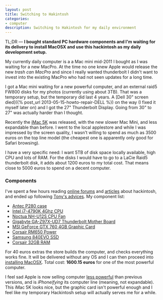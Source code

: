 ```yaml
---
layout: post
title: Switching to Hakintosh
categories:
- computer
description: Switching to Hakintosh for my daily environment
---
```


TL;DR — **I bought standard PC hardware components and I'm waiting for its
delivery to install MacOSX and use this hackintosh as my daily development
setup.**

My currently daily computer is a a Mac mini mid-2011 I bought as I was waiting
for a new MacPro. At the time no one knew Apple would release the new *trash can
MacPro* and since I really wanted thunderbolt I didn't want to invest into the
existing MacPro who had not seen updates for a long time.

I got a Mac mini waiting for a new powerful computer, and an external raid5
FW800 disks for my photos (currently using about 3TB). That was a temporary
setup, but the temporary did last 4 years. A [Dell 30" screen died]({% post_url 2013-05-15-howto-repair-DELL %}) on the way (I fixed it myself later on) and I
got the 27" Thunderbolt Display. Going from 30" to 27" was actually harder than
I thought.

Recently the [iMac 5K](http://www.apple.com/imac-with-retina/) was released,
with the new slower Mac Mini, and less expandable than before. I went to the
local applestore and while I was impressed by the screen quality, I wasn't
willing to spend as much as 3500 euros on the top line model (the cheapest one
is apparently only good for Safari browsing).

I have a very specific need: I want 5TB of disk space locally available, high
CPU and lots of RAM. For the disks I would have to go to a LaCie Raid5
thunderbolt disk, it adds about 1200 euros to my total cost. That means close
to 5000 euros to spend on a decent computer.

### Components

I've spent a few hours reading [online
forums](http://www.insanelymac.com/forum/topic/275011-mac-pro-mod-finished/)
and [articles](http://www.cultofmac.com/274210/hackintosh/) about hackintosh,
and ended up following [Tony's
advices](http://www.tonymacx86.com/446-building-customac-buyer-s-guide-october-2014.html).
My component list:

- [Antec P280 case](http://www.materiel.net/boitier-pc/antec-p280-73585.html)
- [Intel i7-4790K 4Ghz CPU](http://www.materiel.net/processeur-socket-1150/intel-core-i7-4790k-104741.html)
- [Noctua NH-U12S CPU Fan](http://www.materiel.net/radiateur-pour-processeur/noctua-nh-u12s-90711.html)
- [Gigabyte GA-Z97X-UD7 Thunderbolt Mother Board](http://www.materiel.net/carte-mere-socket-1150/gigabyte-ga-z97x-ud7-th-108969.html)
- [MSI GeForce GTX 760 4GB Graphic Card](http://www.materiel.net/carte-graphique/msi-geforce-gtx-760-oc-4-go-n760-tf-4gd5-oc-95440.html)
- [Corsair RM650 Power](http://www.materiel.net/alimentation-pc/corsair-rm650-modulaire-650w-95665.html)
- [Samsung 840EVO SSD](http://www.materiel.net/ssd/samsung-serie-840-evo-250-go-94317.html)
- [Corsair 32GB RAM](http://www.materiel.net/barrette-memoire-pour-pc/corsair-vengeance-4-x-8-go-ddr3-pc12800-cas-10-73590.html)

For 40 euros extras the store builds the computer, and checks everything
works fine. It will be delivered without any OS and I can then proceed into
[installing
MacOSX](http://www.tonymacx86.com/445-unibeast-install-os-x-yosemite-any-supported-intel-based-pc.html).
Total cost: **1600.15 euros** for one of the most powerful computer.

I feel sad Apple is now selling computer [less
powerful](http://www.imore.com/seven-things-you-need-know-about-new-mac-mini)
than previous versions, and is *iPhoneifying* its computer line (meaning, not
expandable). This iMac 5K looks nice, but the graphic card isn't powerful
enough and I feel like my temporary Hackintosh setup will actually serves me
for a while.
